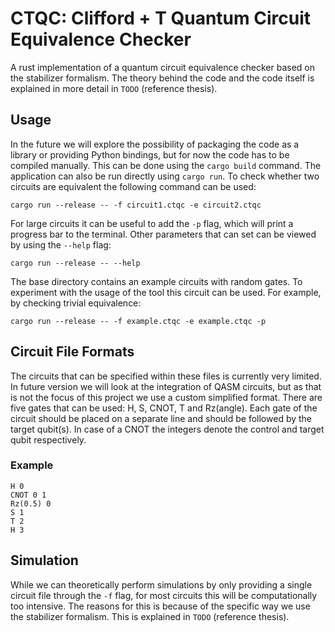 # CTQC: Clifford + T Quantum Circuit Equivalence Checker

A rust implementation of a quantum circuit equivalence checker based on the stabilizer formalism. The theory behind the code and the code itself is explained in more detail in `TODO` (reference thesis).

## Usage

In the future we will explore the possibility of packaging the code as a library or providing Python bindings, but for now the code has to be compiled manually. This can be done using the `cargo build` command. The application can also be run directly using `cargo run`. To check whether two circuits are equivalent the following command can be used:

```
cargo run --release -- -f circuit1.ctqc -e circuit2.ctqc 
```

For large circuits it can be useful to add the `-p` flag, which will print a progress bar to the terminal. Other parameters that can set can be viewed by using the `--help` flag:

```
cargo run --release -- --help
```

The base directory contains an example circuits with random gates. To experiment with the usage of the tool this circuit can be used. For example, by checking trivial equivalence: 

```
cargo run --release -- -f example.ctqc -e example.ctqc -p
```

## Circuit File Formats

The circuits that can be specified within these files is currently very limited. In future version we will look at the integration of QASM circuits, but as that is not the focus of this project we use a custom simplified format. There are five gates that can be used: H, S, CNOT, T and Rz(angle). Each gate of the circuit should be placed on a separate line and should be followed by the target qubit(s). In case of a CNOT the integers denote the control and target qubit respectively.

### Example

```
H 0
CNOT 0 1
Rz(0.5) 0
S 1
T 2
H 3
```

## Simulation

While we can theoretically perform simulations by only providing a single circuit file through the `-f` flag, for most circuits this will be computationally too intensive. The reasons for this is because of the specific way we use the stabilizer formalism. This is explained in `TODO` (reference thesis).
